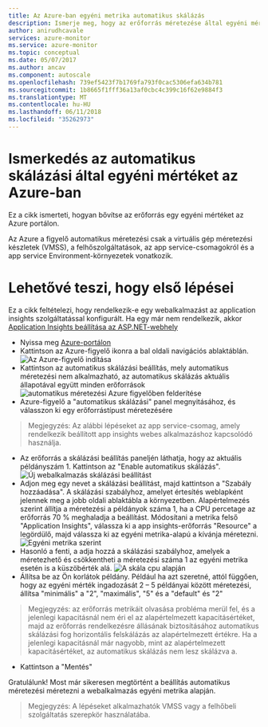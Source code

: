 ```yaml
---
title: Az Azure-ban egyéni metrika automatikus skálázás
description: Ismerje meg, hogy az erőforrás méretezése által egyéni mértéket az Azure-ban.
author: anirudhcavale
services: azure-monitor
ms.service: azure-monitor
ms.topic: conceptual
ms.date: 05/07/2017
ms.author: ancav
ms.component: autoscale
ms.openlocfilehash: 739ef5423f7b1769fa793f0cac5306efa634b781
ms.sourcegitcommit: 1b8665f1fff36a13af0cbc4c399c16f62e9884f3
ms.translationtype: MT
ms.contentlocale: hu-HU
ms.lasthandoff: 06/11/2018
ms.locfileid: "35262973"
---
```

# <a name="get-started-with-auto-scale-by-custom-metric-in-azure"></a>Ismerkedés az automatikus skálázási által egyéni mértéket az Azure-ban
Ez a cikk ismerteti, hogyan bővítse az erőforrás egy egyéni mértéket az Azure portálon.

Az Azure a figyelő automatikus méretezési csak a virtuális gép méretezési készletek (VMSS), a felhőszolgáltatások, az app service-csomagokról és a app service Environment-környezetek vonatkozik. 

# <a name="lets-get-started"></a>Lehetővé teszi, hogy első lépései
Ez a cikk feltételezi, hogy rendelkezik-e egy webalkalmazást az application insights szolgáltatással konfigurált. Ha egy már nem rendelkezik, akkor [Application Insights beállítása az ASP.NET-webhely][1]

- Nyissa meg [Azure-portálon][2]
- Kattintson az Azure-figyelő ikonra a bal oldali navigációs ablaktáblán.
  ![Az Azure-figyelő indítása][3]
- Kattintson az automatikus skálázási beállítás, mely automatikus méretezési nem alkalmazható, az automatikus skálázás aktuális állapotával együtt minden erőforrások ![automatikus méretezési Azure figyelőben felderítése][4]
- Azure-figyelő a "automatikus skálázási" panel megnyitásához, és válasszon ki egy erőforrástípust méretezésére
> Megjegyzés: Az alábbi lépéseket az app service-csomag, amely rendelkezik beállított app insights webes alkalmazáshoz kapcsolódó használja.
- Az erőforrás a skálázási beállítás paneljén láthatja, hogy az aktuális példányszám 1. Kattintson az "Enable automatikus skálázás".
  ![Új webalkalmazás skálázási beállítást][5]
- Adjon meg egy nevet a skálázási beállítást, majd kattintson a "Szabály hozzáadása". A skálázási szabályhoz, amelyet értesítés weblapként jelennek meg a jobb oldali ablaktábla a környezetben. Alapértelmezés szerint állítja a méretezési a példányok száma 1, ha a CPU percetage az erőforrás 70 % meghaladja a beállítást. Módosítani a metrika felső "Application Insights", válassza ki a app insights-erőforrás "Resource" a legördülő, majd válassza ki az egyéni metrika-alapú a kívánja méretezni.
  ![Egyéni metrika szerint][6]
- Hasonló a fenti, a adja hozzá a skálázási szabályhoz, amelyek a méretezhető és csökkentheti a méretezési száma 1 az egyéni metrika esetén is a küszöbérték alá.
  ![A skála cpu alapján][7]
- Állítsa be az Ön korlátok példány. Például ha azt szeretné, attól függően, hogy az egyéni mérték ingadozását 2 – 5 példányai között méretezési, állítsa "minimális" a "2", "maximális", "5" és a "default" és "2"
> Megjegyzés: az erőforrás metrikáit olvasása probléma merül fel, és a jelenlegi kapacitásnál nem éri el az alapértelmezett kapacitásértéket, majd az erőforrás rendelkezésre állásának biztosításához automatikus skálázási fog horizontális felskálázás az alapértelmezett értékre. Ha a jelenlegi kapacitásnál már nagyobb, mint az alapértelmezett kapacitásértéket, az automatikus skálázás nem lesz skálázva a.
- Kattintson a "Mentés"

Gratulálunk! Most már sikeresen megtörtént a beállítás automatikus méretezési méretezni a webalkalmazás egyéni metrika alapján.

> Megjegyzés: A lépéseket alkalmazhatók VMSS vagy a felhőbeli szolgáltatás szerepkör használatába.

<!--Reference-->
[1]: https://docs.microsoft.com/azure/application-insights/app-insights-asp-net
[2]: https://portal.azure.com
[3]: ./media/monitoring-autoscale-scale-by-custom-metric/azure-monitor-launch.png
[4]: ./media/monitoring-autoscale-scale-by-custom-metric/discover-autoscale-azure-monitor.png
[5]: ./media/monitoring-autoscale-scale-by-custom-metric/scale-setting-new-web-app.png
[6]: ./media/monitoring-autoscale-scale-by-custom-metric/scale-by-custom-metric.png
[7]: ./media/monitoring-autoscale-scale-by-custom-metric/autoscale-setting-custom-metrics-ai.png
